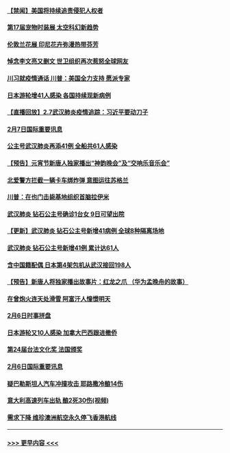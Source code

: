 #### [【禁闻】美国将持续追责侵犯人权者](../pages/prog202/a102772042.md?t=02080744) 
#### [第17届宠物时装展 太空科幻新趋势](../pages/prog202/a102772033.md?t=02080744) 
#### [伦敦兰花展 印尼花卉弥漫热带芬芳](../pages/prog202/a102772026.md?t=02080744) 
#### [悼念李文亮又删文 世卫组织再次惹怒全球网友](../pages/prog202/a102771968.md?t=02080744) 
#### [川习就疫情通话 川普：美国全力支持 愿派专家](../pages/prog202/a102771930.md?t=02080744) 
#### [日本游轮增41人感染 各国持续现新病例](../pages/prog202/a102771912.md?t=02080744) 
#### [【直播回放】2.7武汉肺炎疫情追踪：习近平要动刀子](../pages/prog202/a102771649.md?t=02080744) 
#### [2月7日国际重要讯息](../pages/prog202/a102771747.md?t=02080744) 
#### [公主号武汉肺炎再添41例 全船共61人感染](../pages/prog202/a102771703.md?t=02080744) 
#### [【预告】元宵节新唐人独家播出“神韵晚会”及“交响乐音乐会”](../pages/prog202/a102767674.md?t=02080744) 
#### [北爱警方拦截一辆卡车绑炸弹 意图运往苏格兰](../pages/prog202/a102771609.md?t=02080744) 
#### [川普：在也门击毙基地组织首脑拉伊米](../pages/prog202/a102771528.md?t=02080744) 
#### [武汉肺炎 钻石公主号确诊1台女 9日可望出院](../pages/prog202/a102771518.md?t=02080744) 
#### [【更新】武汉肺炎 钻石公主号新增41病例 全球8种隔离场地](../pages/prog202/a102770740.md?t=02080744) 
#### [武汉肺炎 钻石公主号新增41例 累计达61人](../pages/prog202/a102771486.md?t=02080744) 
#### [含中国籍配偶 日本第4架包机从武汉接回198人](../pages/prog202/a102771472.md?t=02080744) 
#### [【预告】新唐人将独家播出故事片：红龙之爪 （华为孟晚舟的故事）](../pages/prog202/a102767728.md?t=02080744) 
#### [在曾炮火连天处滑雪 阿富汗人憧憬明天](../pages/prog202/a102771290.md?t=02080744) 
#### [2月6日时事拼盘](../pages/prog202/a102771225.md?t=02080744) 
#### [日本游轮又10人感染 加拿大巴西跟进撤侨](../pages/prog202/a102771084.md?t=02080744) 
#### [第24届台法文化奖 法国颁奖](../pages/prog202/a102771032.md?t=02080744) 
#### [2月6日国际重要讯息](../pages/prog202/a102770794.md?t=02080744) 
#### [疑巴勒斯坦人汽车冲撞攻击 耶路撒冷酿14伤](../pages/prog202/a102770586.md?t=02080744) 
#### [意大利高速列车出轨 酿2死30伤(视频)](../pages/prog202/a102770762.md?t=02080744) 
#### [需求下降 维珍澳洲航空永久停飞香港航线](../pages/prog202/a102770751.md?t=02080744) 

----
#### [ >>> 更早内容 <<< ](../indexes/prog202-earlier.md)
